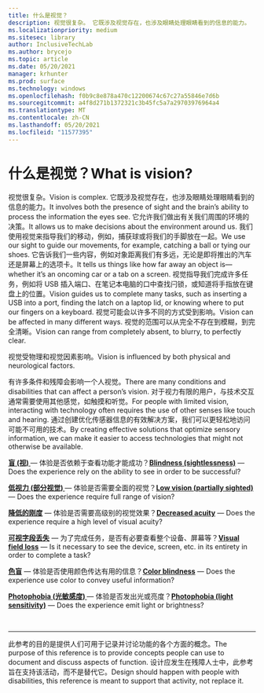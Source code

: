 ```yaml
---
title: 什么是视觉？
description: 视觉很复杂。 它既涉及视觉存在，也涉及眼睛处理眼睛看到的信息的能力。
ms.localizationpriority: medium
ms.sitesec: library
author: InclusiveTechLab
ms.author: brycejo
ms.topic: article
ms.date: 05/20/2021
manager: krhunter
ms.prod: surface
ms.technology: windows
ms.openlocfilehash: f0b9c8e878a470c12200674c67c27a55846e7d6b
ms.sourcegitcommit: a4f8d271b1372321c3b45fc5a7a29703976964a4
ms.translationtype: MT
ms.contentlocale: zh-CN
ms.lasthandoff: 05/20/2021
ms.locfileid: "11577395"
---
```

# <a name="what-is-vision"></a><span data-ttu-id="01311-104">什么是视觉？</span><span class="sxs-lookup"><span data-stu-id="01311-104">What is vision?</span></span>

<span data-ttu-id="01311-105">视觉很复杂。</span><span class="sxs-lookup"><span data-stu-id="01311-105">Vision is complex.</span></span> <span data-ttu-id="01311-106">它既涉及视觉存在，也涉及眼睛处理眼睛看到的信息的能力。</span><span class="sxs-lookup"><span data-stu-id="01311-106">It involves both the presence of sight and the brain’s ability to process the information the eyes see.</span></span> <span data-ttu-id="01311-107">它允许我们做出有关我们周围的环境的决策。</span><span class="sxs-lookup"><span data-stu-id="01311-107">It allows us to make decisions about the environment around us.</span></span> <span data-ttu-id="01311-108">我们使用视觉来指导我们的移动，例如，捕获球或将我们的手脚放在一起。</span><span class="sxs-lookup"><span data-stu-id="01311-108">We use our sight to guide our movements, for example, catching a ball or tying our shoes.</span></span> <span data-ttu-id="01311-109">它告诉我们一些内容，例如对象距离我们有多远，无论是即将推出的汽车还是屏幕上的选项卡。</span><span class="sxs-lookup"><span data-stu-id="01311-109">It tells us things like how far away an object is—whether it’s an oncoming car or a tab on a screen.</span></span> <span data-ttu-id="01311-110">视觉指导我们完成许多任务，例如将 USB 插入端口、在笔记本电脑的口中查找闩锁，或知道将手指放在键盘上的位置。</span><span class="sxs-lookup"><span data-stu-id="01311-110">Vision guides us to complete many tasks, such as inserting a USB into a port, finding the latch on a laptop lid, or knowing where to put our fingers on a keyboard.</span></span> <span data-ttu-id="01311-111">视觉可能会以许多不同的方式受到影响。</span><span class="sxs-lookup"><span data-stu-id="01311-111">Vision can be affected in many different ways.</span></span> <span data-ttu-id="01311-112">视觉的范围可以从完全不存在到模糊，到完全清晰。</span><span class="sxs-lookup"><span data-stu-id="01311-112">Vision can range from completely absent, to blurry, to perfectly clear.</span></span>

<span data-ttu-id="01311-113">视觉受物理和视觉因素影响。</span><span class="sxs-lookup"><span data-stu-id="01311-113">Vision is influenced by both physical and neurological factors.</span></span> 

<span data-ttu-id="01311-114">有许多条件和残障会影响一个人视觉。</span><span class="sxs-lookup"><span data-stu-id="01311-114">There are many conditions and disabilities that can affect a person’s vision.</span></span> <span data-ttu-id="01311-115">对于视力有限的用户，与技术交互通常需要使用其他感觉，如触摸和听觉。</span><span class="sxs-lookup"><span data-stu-id="01311-115">For people with limited vision, interacting with technology often requires the use of other senses like touch and hearing.</span></span> <span data-ttu-id="01311-116">通过创建优化传感器信息的有效解决方案，我们可以更轻松地访问可能不可用的技术。</span><span class="sxs-lookup"><span data-stu-id="01311-116">By creating effective solutions that optimize sensory information, we can make it easier to access technologies that might not otherwise be available.</span></span>

<span data-ttu-id="01311-117">**[盲 (视) ](vision-blindness-sightlessness.md)** &mdash; 体验是否依赖于查看功能才能成功？</span><span class="sxs-lookup"><span data-stu-id="01311-117">**[Blindness (sightlessness)](vision-blindness-sightlessness.md)** &mdash; Does the experience rely on the ability to see in order to be successful?</span></span>

<span data-ttu-id="01311-118">**[低视力 (部分视觉) ](vision-low-vision-partially-sighted.md)** &mdash; 体验是否需要全面的视觉？</span><span class="sxs-lookup"><span data-stu-id="01311-118">**[Low vision (partially sighted)](vision-low-vision-partially-sighted.md)** &mdash; Does the experience require full range of vision?</span></span>

<span data-ttu-id="01311-119">**[降低的刚度](vision-decreased-acuity.md)** &mdash; 体验是否需要高级别的视觉效果？</span><span class="sxs-lookup"><span data-stu-id="01311-119">**[Decreased acuity](vision-decreased-acuity.md)** &mdash; Does the experience require a high level of visual acuity?</span></span>

<span data-ttu-id="01311-120">**[可视字段丢失](vision-visual-field-loss.md)** &mdash; 为了完成任务，是否有必要查看整个设备、屏幕等？</span><span class="sxs-lookup"><span data-stu-id="01311-120">**[Visual field loss](vision-visual-field-loss.md)** &mdash; Is it necessary to see the device, screen, etc. in its entirety in order to complete a task?</span></span>

<span data-ttu-id="01311-121">**[色盲](vision-color-blindness.md)** &mdash; 体验是否使用颜色传达有用的信息？</span><span class="sxs-lookup"><span data-stu-id="01311-121">**[Color blindness](vision-color-blindness.md)** &mdash; Does the experience use color to convey useful information?</span></span>

<span data-ttu-id="01311-122">**[Photophobia (光敏感度) ](vision-photophobia-light-sensitivity.md)** &mdash; 体验是否发出光或亮度？</span><span class="sxs-lookup"><span data-stu-id="01311-122">**[Photophobia (light sensitivity)](vision-photophobia-light-sensitivity.md)** &mdash; Does the experience emit light or brightness?</span></span>

&nbsp;

[comment]: # (Footer 语句)
___
<span data-ttu-id="01311-124">此参考的目的是提供人们可用于记录并讨论功能的各个方面的概念。</span><span class="sxs-lookup"><span data-stu-id="01311-124">The purpose of this reference is to provide concepts people can use to document and discuss aspects of function.</span></span> <span data-ttu-id="01311-125">设计应发生在残障人士中，此参考旨在支持该活动，而不是替代它。</span><span class="sxs-lookup"><span data-stu-id="01311-125">Design should happen with people with disabilities, this reference is meant to support that activity, not replace it.</span></span> 
